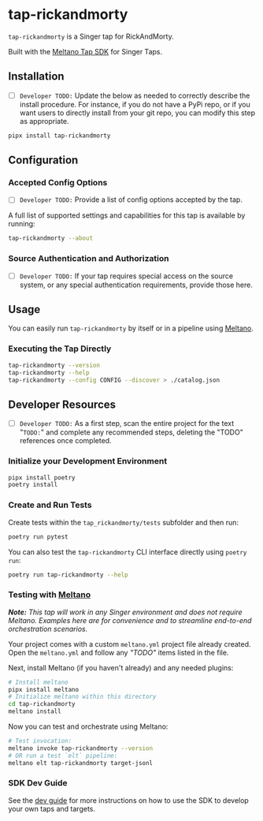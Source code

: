 # tap-rickandmorty

`tap-rickandmorty` is a Singer tap for RickAndMorty.

Built with the [Meltano Tap SDK](https://sdk.meltano.com) for Singer Taps.

## Installation

- [ ] `Developer TODO:` Update the below as needed to correctly describe the install procedure. For instance, if you do not have a PyPi repo, or if you want users to directly install from your git repo, you can modify this step as appropriate.

```bash
pipx install tap-rickandmorty
```

## Configuration

### Accepted Config Options

- [ ] `Developer TODO:` Provide a list of config options accepted by the tap.

A full list of supported settings and capabilities for this
tap is available by running:

```bash
tap-rickandmorty --about
```

### Source Authentication and Authorization

- [ ] `Developer TODO:` If your tap requires special access on the source system, or any special authentication requirements, provide those here.

## Usage

You can easily run `tap-rickandmorty` by itself or in a pipeline using [Meltano](https://meltano.com/).

### Executing the Tap Directly

```bash
tap-rickandmorty --version
tap-rickandmorty --help
tap-rickandmorty --config CONFIG --discover > ./catalog.json
```

## Developer Resources

- [ ] `Developer TODO:` As a first step, scan the entire project for the text "`TODO:`" and complete any recommended steps, deleting the "TODO" references once completed.

### Initialize your Development Environment

```bash
pipx install poetry
poetry install
```

### Create and Run Tests

Create tests within the `tap_rickandmorty/tests` subfolder and
  then run:

```bash
poetry run pytest
```

You can also test the `tap-rickandmorty` CLI interface directly using `poetry run`:

```bash
poetry run tap-rickandmorty --help
```

### Testing with [Meltano](https://www.meltano.com)

_**Note:** This tap will work in any Singer environment and does not require Meltano.
Examples here are for convenience and to streamline end-to-end orchestration scenarios._

Your project comes with a custom `meltano.yml` project file already created. Open the `meltano.yml` and follow any _"TODO"_ items listed in
the file.

Next, install Meltano (if you haven't already) and any needed plugins:

```bash
# Install meltano
pipx install meltano
# Initialize meltano within this directory
cd tap-rickandmorty
meltano install
```

Now you can test and orchestrate using Meltano:

```bash
# Test invocation:
meltano invoke tap-rickandmorty --version
# OR run a test `elt` pipeline:
meltano elt tap-rickandmorty target-jsonl
```

### SDK Dev Guide

See the [dev guide](https://sdk.meltano.com/en/latest/dev_guide.html) for more instructions on how to use the SDK to 
develop your own taps and targets.
